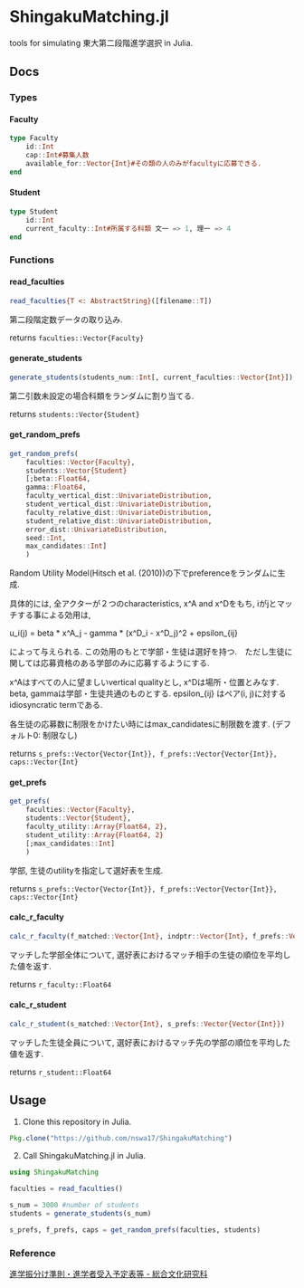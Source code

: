 # ShingakuMatching.jl
tools for simulating 東大第二段階進学選択 in Julia.

## Docs

### Types

#### Faculty
```julia
type Faculty
    id::Int
    cap::Int#募集人数
    available_for::Vector{Int}#その類の人のみがfacultyに応募できる.
end
```

#### Student
```julia
type Student
    id::Int
    current_faculty::Int#所属する科類 文一 => 1, 理一 => 4
end
```

### Functions

#### read_faculties
```julia
read_faculties{T <: AbstractString}([filename::T])
```

第二段階定数データの取り込み.

returns `faculties::Vector{Faculty}`

#### generate_students
```julia
generate_students(students_num::Int[, current_faculties::Vector{Int}])
```

第二引数未設定の場合科類をランダムに割り当てる.

returns `students::Vector{Student}`

#### get_random_prefs
```julia
get_random_prefs(
    faculties::Vector{Faculty},
    students::Vector{Student}
    [;beta::Float64,
    gamma::Float64,
    faculty_vertical_dist::UnivariateDistribution,
    student_vertical_dist::UnivariateDistribution,
    faculty_relative_dist::UnivariateDistribution,
    student_relative_dist::UnivariateDistribution,
    error_dist::UnivariateDistribution,
    seed::Int,
    max_candidates::Int]
    )
```

Random Utility Model(Hitsch et al. (2010))の下でpreferenceをランダムに生成.

具体的には, 全アクターが２つのcharacteristics, x^A and x^Dをもち, iがjとマッチする事による効用は,

u_i(j) = beta * x^A_j - gamma * (x^D_i - x^D_j)^2 + epsilon_{ij}

によって与えられる. この効用のもとで学部・生徒は選好を持つ.　ただし生徒に関しては応募資格のある学部のみに応募するようにする.

x^Aはすべての人に望ましいvertical qualityとし, x^Dは場所・位置とみなす. beta, gammaは学部・生徒共通のものとする.
epsilon_{ij} はペア(i, j)に対するidiosyncratic termである.

各生徒の応募数に制限をかけたい時にはmax_candidatesに制限数を渡す. (デフォルト0: 制限なし)

returns `s_prefs::Vector{Vector{Int}}, f_prefs::Vector{Vector{Int}}, caps::Vector{Int}`

#### get_prefs
```julia
get_prefs(
    faculties::Vector{Faculty},
    students::Vector{Student},
    faculty_utility::Array{Float64, 2},
    student_utility::Array{Float64, 2}
    [;max_candidates::Int]
    )
```

学部, 生徒のutilityを指定して選好表を生成.

returns `s_prefs::Vector{Vector{Int}}, f_prefs::Vector{Vector{Int}}, caps::Vector{Int}`

#### calc_r_faculty
```julia
calc_r_faculty(f_matched::Vector{Int}, indptr::Vector{Int}, f_prefs::Vector{Vector{Int}})
```

マッチした学部全体について, 選好表におけるマッチ相手の生徒の順位を平均した値を返す.

returns `r_faculty::Float64`

#### calc_r_student
```julia
calc_r_student(s_matched::Vector{Int}, s_prefs::Vector{Vector{Int}})
```

マッチした生徒全員について, 選好表におけるマッチ先の学部の順位を平均した値を返す.

returns `r_student::Float64`

## Usage

1. Clone this repository in Julia.
```julia
Pkg.clone("https://github.com/nswa17/ShingakuMatching")
```

2. Call ShingakuMatching.jl in Julia.

```julia
using ShingakuMatching

faculties = read_faculties()

s_num = 3000 #number of students
students = generate_students(s_num)

s_prefs, f_prefs, caps = get_random_prefs(faculties, students)
```

### Reference

[進学振分け準則・進学者受入予定表等 - 総合文化研究科](http://www.c.u-tokyo.ac.jp/zenki/news/kyoumu/file/2014/h27_shinfuritebiki.pdf)
